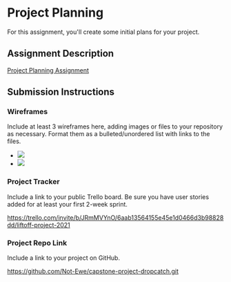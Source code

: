 # Project Planning
For this assignment, you'll create some initial plans for your project.

## Assignment Description
[Project Planning Assignment](https://education.launchcode.org/liftoff/modules/assignments/project-planning)

## Submission Instructions

### Wireframes

Include at least 3 wireframes here, adding images or files to your repository as necessary. Format them as a bulleted/unordered list with links to the files.

<ul>
  <li><img src="/wireframe1.pdf">
  <li><img src="/wireframe2.pdf">
</ul>

### Project Tracker

Include a link to your public Trello board. Be sure you have user stories added for at least your first 2-week sprint.

https://trello.com/invite/b/JRmMVYnO/6aab13564155e45e1d0466d3b98828dd/liftoff-project-2021

### Project Repo Link

Include a link to your project on GitHub.

https://github.com/Not-Ewe/capstone-project-dropcatch.git
